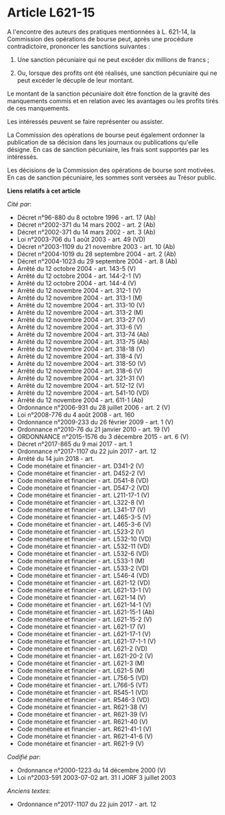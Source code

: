 # Article L621-15

A l'encontre des auteurs des pratiques mentionnées à L. 621-14, la Commission des opérations de bourse peut, après une
procédure contradictoire, prononcer les sanctions suivantes :

1. Une sanction pécuniaire qui ne peut excéder dix millions de francs ;

2. Ou, lorsque des profits ont été réalisés, une sanction pécuniaire qui ne peut excéder le décuple de leur montant.

Le montant de la sanction pécuniaire doit être fonction de la gravité des manquements commis et en relation avec les
avantages ou les profits tirés de ces manquements.

Les intéressés peuvent se faire représenter ou assister.

La Commission des opérations de bourse peut également ordonner la publication de sa décision dans les journaux ou
publications qu'elle désigne. En cas de sanction pécuniaire, les frais sont supportés par les intéressés.

Les décisions de la Commission des opérations de bourse sont motivées. En cas de sanction pécuniaire, les sommes sont versées
au Trésor public.

**Liens relatifs à cet article**

_Cité par_:

  - Décret n°96-880 du 8 octobre 1996 - art. 17 (Ab)
  - Décret n°2002-371 du 14 mars 2002 - art. 2 (Ab)
  - Décret n°2002-371 du 14 mars 2002 - art. 3 (Ab)
  - Loi n°2003-706 du 1 août 2003 - art. 49 (VD)
  - Décret n°2003-1109 du 21 novembre 2003 - art. 10 (Ab)
  - Décret n°2004-1019 du 28 septembre 2004 - art. 2 (Ab)
  - Décret n°2004-1023 du 29 septembre 2004 - art. 8 (Ab)
  - Arrêté du 12 octobre 2004 - art. 143-5 (V)
  - Arrêté du 12 octobre 2004 - art. 144-2-1 (V)
  - Arrêté du 12 octobre 2004 - art. 144-4 (V)
  - Arrêté du 12 novembre 2004 - art. 312-1 (V)
  - Arrêté du 12 novembre 2004 - art. 313-1 (M)
  - Arrêté du 12 novembre 2004 - art. 313-10 (V)
  - Arrêté du 12 novembre 2004 - art. 313-2 (M)
  - Arrêté du 12 novembre 2004 - art. 313-27 (V)
  - Arrêté du 12 novembre 2004 - art. 313-6 (V)
  - Arrêté du 12 novembre 2004 - art. 313-74 (Ab)
  - Arrêté du 12 novembre 2004 - art. 313-75 (Ab)
  - Arrêté du 12 novembre 2004 - art. 318-18 (V)
  - Arrêté du 12 novembre 2004 - art. 318-4 (V)
  - Arrêté du 12 novembre 2004 - art. 318-50 (V)
  - Arrêté du 12 novembre 2004 - art. 318-6 (V)
  - Arrêté du 12 novembre 2004 - art. 321-31 (V)
  - Arrêté du 12 novembre 2004 - art. 512-12 (V)
  - Arrêté du 12 novembre 2004 - art. 541-10 (VD)
  - Arrêté du 12 novembre 2004 - art. 611-1 (Ab)
  - Ordonnance n°2006-931 du 28 juillet 2006 - art. 2 (V)
  - Loi n°2008-776 du 4 août 2008 - art. 160
  - Ordonnance n°2009-233 du 26 février 2009 - art. 1 (V)
  - Ordonnance n°2010-76 du 21 janvier 2010 - art. 19 (V)
  - ORDONNANCE n°2015-1576 du 3 décembre 2015 - art. 6 (V)
  - Décret n°2017-865 du 9 mai 2017 - art. 1
  - Ordonnance n°2017-1107 du 22 juin 2017 - art. 12
  - Arrêté du 14 juin 2018 - art.
  - Code monétaire et financier - art. D341-2 (V)
  - Code monétaire et financier - art. D452-2 (V)
  - Code monétaire et financier - art. D541-8 (VD)
  - Code monétaire et financier - art. D547-2 (VD)
  - Code monétaire et financier - art. L211-17-1 (V)
  - Code monétaire et financier - art. L322-8 (V)
  - Code monétaire et financier - art. L341-17 (V)
  - Code monétaire et financier - art. L465-3-5 (V)
  - Code monétaire et financier - art. L465-3-6 (V)
  - Code monétaire et financier - art. L523-2 (V)
  - Code monétaire et financier - art. L532-10 (VD)
  - Code monétaire et financier - art. L532-11 (VD)
  - Code monétaire et financier - art. L532-6 (VD)
  - Code monétaire et financier - art. L533-1 (M)
  - Code monétaire et financier - art. L533-2 (VD)
  - Code monétaire et financier - art. L546-4 (VD)
  - Code monétaire et financier - art. L621-12 (VD)
  - Code monétaire et financier - art. L621-13-1 (V)
  - Code monétaire et financier - art. L621-14 (V)
  - Code monétaire et financier - art. L621-14-1 (V)
  - Code monétaire et financier - art. L621-15-1 (Ab)
  - Code monétaire et financier - art. L621-15-2 (V)
  - Code monétaire et financier - art. L621-17 (V)
  - Code monétaire et financier - art. L621-17-1 (V)
  - Code monétaire et financier - art. L621-17-1-1 (V)
  - Code monétaire et financier - art. L621-2 (VD)
  - Code monétaire et financier - art. L621-20-2 (V)
  - Code monétaire et financier - art. L621-3 (M)
  - Code monétaire et financier - art. L621-5 (M)
  - Code monétaire et financier - art. L756-5 (VD)
  - Code monétaire et financier - art. L766-5 (VT)
  - Code monétaire et financier - art. R545-1 (VD)
  - Code monétaire et financier - art. R546-3 (VD)
  - Code monétaire et financier - art. R621-38 (V)
  - Code monétaire et financier - art. R621-39 (V)
  - Code monétaire et financier - art. R621-40 (V)
  - Code monétaire et financier - art. R621-41-1 (V)
  - Code monétaire et financier - art. R621-41-6 (V)
  - Code monétaire et financier - art. R621-9 (V)

_Codifié par_:

  - Ordonnance n°2000-1223 du 14 décembre 2000 (V)
  - Loi n°2003-591 2003-07-02 art. 31 I JORF 3 juillet 2003

_Anciens textes_:

  - Ordonnance n°2017-1107 du 22 juin 2017 - art. 12
